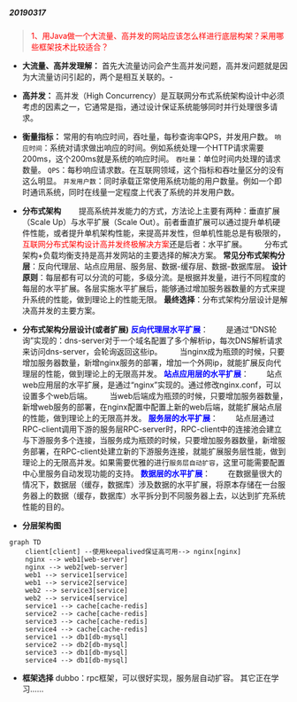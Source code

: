 ##### 20190317
><font color=#FF0000>1、用Java做一个大流量、高并发的网站应该怎么样进行底层构架？采用哪些框架技术比较适合？</font>
* **大流量、高并发理解：**
  首先大流量访问会产生高并发问题，高并发问题就是因为大流量访问引起的，两个是相互关联的。-

* **高并发：**
  高并发（High Concurrency）是互联网分布式系统架构设计中必须考虑的因素之一，它通常是指，通过设计保证系统能够同时并行处理很多请求。

* **衡量指标：**
  常用的有响应时间，吞吐量，每秒查询率QPS，并发用户数。
  `响应时间`：系统对请求做出响应的时间。例如系统处理一个HTTP请求需要200ms，这个200ms就是系统的响应时间。
  `吞吐量`：单位时间内处理的请求数量。
  `QPS`：每秒响应请求数。在互联网领域，这个指标和吞吐量区分的没有这么明显。
  `并发用户数`：同时承载正常使用系统功能的用户数量。例如一个即时通讯系统，同时在线量一定程度上代表了系统的并发用户数。

* **分布式架构**
&emsp;&emsp;提高系统并发能力的方式，方法论上主要有两种：垂直扩展（Scale Up）与水平扩展（Scale Out）。前者垂直扩展可以通过提升单机硬件性能，或者提升单机架构性能，来提高并发性，但单机性能总是有极限的，<font color=#FF0000>互联网分布式架构设计高并发终极解决方案</font>还是后者：水平扩展。
&emsp;&emsp;分布式架构+负载均衡支持是高并发网站的主要选择的解决方案。
**常见分布式架构分层**：反向代理层、站点应用层、服务层、数据-缓存层、数据-数据库层。
**设计原则**：每层都有可以分流的可能，多级分流。是根据并发量，进行不同程度的每层的水平扩展。各层实施水平扩展后，能够通过增加服务器数量的方式来提升系统的性能，做到理论上的性能无限。
**最终选择**：分布式架构分层设计是解决高并发的主要方案。
* **分布式架构分层设计(或者扩展)**
<font color=blue>**反向代理层水平扩展**</font>：
&emsp;&emsp;是通过“DNS轮询”实现的：dns-server对于一个域名配置了多个解析ip，每次DNS解析请求来访问dns-server，会轮询返回这些ip。
&emsp;&emsp;当nginx成为瓶颈的时候，只要增加服务器数量，新增nginx服务的部署，增加一个外网ip，就能扩展反向代理层的性能，做到理论上的无限高并发。
<font color=blue>**站点应用层的水平扩展**</font>：
&emsp;&emsp;站点web应用层的水平扩展，是通过“nginx”实现的。通过修改nginx.conf，可以设置多个web后端。
&emsp;&emsp;当web后端成为瓶颈的时候，只要增加服务器数量，新增web服务的部署，在nginx配置中配置上新的web后端，就能扩展站点层的性能，做到理论上的无限高并发。
<font color=blue>**服务层的水平扩展**</font>：
&emsp;&emsp;站点层通过RPC-client调用下游的服务层RPC-server时，RPC-client中的连接池会建立与下游服务多个连接，当服务成为瓶颈的时候，只要增加服务器数量，新增服务部署，在RPC-client处建立新的下游服务连接，就能扩展服务层性能，做到理论上的无限高并发。如果需要优雅的进行`服务层自动扩容`，这里可能需要配置中心里服务自动发现功能的支持。
<font color=blue>**数据层的水平扩展**</font>：
&emsp;&emsp;在数据量很大的情况下，数据层（缓存，数据库）涉及数据的水平扩展，将原本存储在一台服务器上的数据（缓存，数据库）水平拆分到不同服务器上去，以达到扩充系统性能的目的。
* **分层架构图**
```mermaid
graph TD
    client[client] --使用keepalived保证高可用--> nginx[nginx]
    nginx --> web1[web-server]
    nginx --> web2[web-server]
    web1 --> service1[service]
    web1 --> service2[service]
    web2 --> service3[service]
    web2 --> service4[service]
    service1 --> cache[cache-redis]
    service2 --> cache[cache-redis]
    service3 --> cache[cache-redis]
    service4 --> cache[cache-redis]
    service1 --> db1[db-mysql]
    service2 --> db2[db-mysql]
    service3 --> db1[db-mysql]
    service4 --> db1[db-mysql]
```
* **框架选择**
dubbo：rpc框架，可以很好实现，服务层自动扩容。
其它正在学习......

